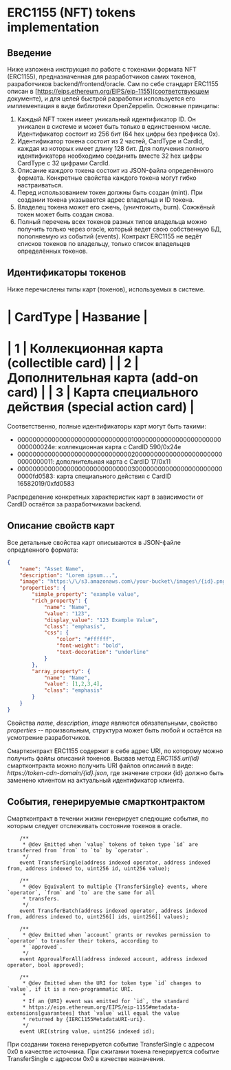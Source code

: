 # ERC1155 (NFT) tokens implementation

## Введение

Ниже изложена инструкция по работе с токенами формата NFT (ERC1155), предназначенная для разработчиков самих токенов, разработчиков backend/frontend/oracle.
Сам по себе стандарт ERC1155 описан в [https://eips.ethereum.org/EIPS/eip-1155](соответствующем документе), и для целей быстрой разработки используется его
имплементация в виде библиотеки OpenZeppelin. Основные принципы:
 1. Каждый NFT токен имеет уникальный идентификатор ID. Он уникален в системе и может быть только в единственном числе. Идентификатор состоит из 256 бит (64 hex цифры без префикса 0x).
 2. Идентификатор токена состоит из 2 частей, CardType и CardId, каждая из которых имеет длину 128 бит. Для получения полного идентификатора необходимо соединить вместе 32 hex цифры CardType с 32 цифрами CardId.
 3. Описание каждого токена состоит из JSON-файла определённого формата. Конкретные свойства каждого токена могут гибко настраиваться.
 4. Перед использованием токен должны быть создан (mint). При создании токена указывается адрес владельца и ID токена.
 5. Владелец токена может его сжечь, (уничтожить, burn). Сожжёный токен может быть создан снова.
 6. Полный перечень всех токенов разных типов владельца можно получить только через oracle, который ведет свою собственную БД, пополняемую из событий (events).
   Контракт ERC1155 не ведёт списков токенов по владельцу, только список владельцев определённых токенов.

## Идентификаторы токенов
Ниже перечислены типы карт (токенов), используемых в системе.

| CardType | Название |
=======================
| 1        | Коллекционная карта (collectible card) |
| 2        | Дополнительная карта (add-on card) |
| 3        | Карта специального действия (special action card) |
=======================

Соответственно, полные идентификаторы карт могут быть такими:
 - 000000000000000000000000000000100000000000000000000000000000024e: коллекционная карта с CardID 590/0x24e
 - 0000000000000000000000000000002000000000000000000000000000000011: дополнительная карта с CardID 17/0x11
 - 0000000000000000000000000000003000000000000000000000000000fd0583: карта специального действия с CardID 16582019/0xfd0583

Распределение конкретных характеристик карт в зависимости от CardID остаётся за разработчиками backend.

## Описание свойств карт
Все детальные свойства карт описываются в JSON-файле опредленного формата:
```json
{
	"name": "Asset Name",
	"description": "Lorem ipsum...",
	"image": "https:\/\/s3.amazonaws.com\/your-bucket\/images\/{id}.png",
	"properties": {
		"simple_property": "example value",
		"rich_property": {
			"name": "Name",
			"value": "123",
			"display_value": "123 Example Value",
			"class": "emphasis",
			"css": {
				"color": "#ffffff",
				"font-weight": "bold",
				"text-decoration": "underline"
			}
		},
		"array_property": {
			"name": "Name",
			"value": [1,2,3,4],
			"class": "emphasis"
		}
	}
}
```
Свойства *name*, *description*, *image* являются обязательными, свойство *properties* -- произвольным, структура может быть любой и остаётся на усмотрение разработчиков.

Смартконтракт ERC1155 содержит в себе адрес URI, по которому можно получить файлы описаний токенов. Вызвав метод _ERC1155.uri(id)_ смартконтракта можно получить
URI файлов описаний в виде: *https://token-cdn-domain/{id}.json*, где значение строки {id} должно быть заменено клиентом на актуальный идентификатор клиента.

## События, генерируемые смартконтрактом

Смартконтракт в течении жизни генерирует следющие события, по которым следует отслеживать состояние токенов в oracle.
```solidity
    /**
     * @dev Emitted when `value` tokens of token type `id` are transferred from `from` to `to` by `operator`.
     */
    event TransferSingle(address indexed operator, address indexed from, address indexed to, uint256 id, uint256 value);

    /**
     * @dev Equivalent to multiple {TransferSingle} events, where `operator`, `from` and `to` are the same for all
     * transfers.
     */
    event TransferBatch(address indexed operator, address indexed from, address indexed to, uint256[] ids, uint256[] values);

    /**
     * @dev Emitted when `account` grants or revokes permission to `operator` to transfer their tokens, according to
     * `approved`.
     */
    event ApprovalForAll(address indexed account, address indexed operator, bool approved);

    /**
     * @dev Emitted when the URI for token type `id` changes to `value`, if it is a non-programmatic URI.
     *
     * If an {URI} event was emitted for `id`, the standard
     * https://eips.ethereum.org/EIPS/eip-1155#metadata-extensions[guarantees] that `value` will equal the value
     * returned by {IERC1155MetadataURI-uri}.
     */
    event URI(string value, uint256 indexed id);
```
При создании токена генерируется событие TransferSingle с адресом 0x0 в качестве источника. 
При сжигании токена генерируется событие TransferSingle с адресом 0x0 в качестве назначения.

